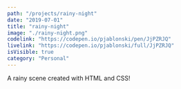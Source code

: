 ```yaml
---
path: "/projects/rainy-night"
date: "2019-07-01"
title: "rainy-night"
image: "./rainy-night.png"
codelink: "https://codepen.io/pjablonski/pen/JjPZRJQ"
livelink: "https://codepen.io/pjablonski/full/JjPZRJQ"
isVisible: true
category: "Personal"
---
```


A rainy scene created with HTML and CSS!